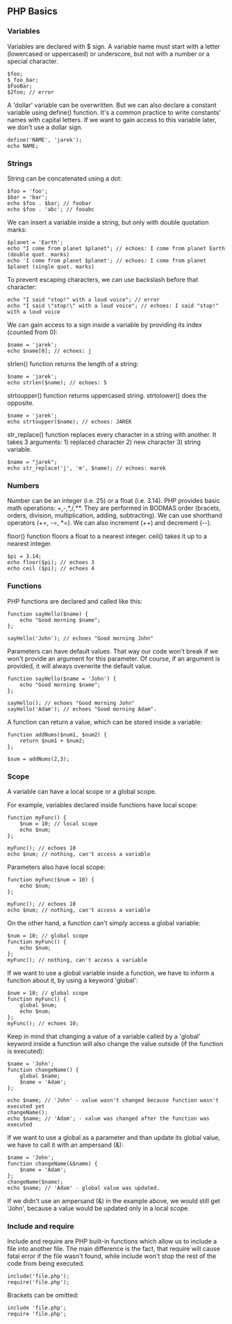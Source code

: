 ## PHP Basics

### Variables

Variables are declared with $ sign. A variable name must start with a letter (lowercased or uppercased) or underscore, but not with a number or a special character.

    $foo;
    $_foo_bar;
    $FooBar;
    $2foo; // error


A 'dollar' variable can be overwritten. But we can also declare a constant variable using define() function. It's a common practice to write constants' names with capital letters. If we want to gain access to this variable later, we don't use a dollar sign.

    define('NAME', 'jarek');
    echo NAME;

### Strings

String can be concatenated using a dot:

    $foo = 'foo';
    $bar = 'bar';
    echo $foo . $bar; // foobar
    echo $foo . 'abc'; // fooabc

We can insert a variable inside a string, but only with double quotation marks:

    $planet = 'Earth';
    echo "I come from planet $planet"; // echoes: I come from planet Earth (double quot. marks)
    echo 'I come from planet $planet'; // echoes: I come from planet $planet (single quot. marks)

To prevent escaping characters, we can use backslash before that character:

    echo "I said "stop!" with a loud voice"; // error
    echo "I said \"stop!\" with a loud voice"; // echoes: I said "stop!" with a loud voice

We can gain access to a sign inside a variable by providing its index (counted from 0):

    $name = 'jarek';
    echo $name[0]; // echoes: j

strlen() function returns the length of a string:

    $name = 'jarek';
    echo strlen($name); // echoes: 5

strtoupper() function returns uppercased string. strtolower() does the opposite.

    $name = 'jarek';
    echo strtoupper($name); // echoes: JAREK

str_replace() function replaces every character in a string with another. It takes 3 arguments: 1) replaced character 2) new character 3) string variable.

    $name = "jarek";
    echo str_replace('j', 'm', $name); // echoes: marek

### Numbers

Number can be an integer (i.e. 25) or a float (i.e. 3.14). PHP provides basic math operations: +,-,*,/,**. They are performed in BODMAS order (bracets, orders, division, multiplication, adding, subtracting). We can use shorthand operators (+=, -=, *=). We can also increment (++) and decrement (--).

floor() function floors a float to a nearest integer. ceil() takes it up to a nearest integer.

    $pi = 3.14;
    echo floor($pi); // echoes 3
    echo ceil ($pi); // echoes 4

### Functions

PHP functions are declared and called like this:

    function sayHello($name) {
        echo "Good morning $name";
    };

    sayHello('John'); // echoes "Good morning John"

Parameters can have default values. That way our code won't break if we won't provide an argument for this parameter. Of course, if an argument is provided, it will always overwrite the default value.

    function sayHello($name = 'John') {
        echo "Good morning $name";
    };

    sayHello(); // echoes "Good morning John"
    sayHello('Adam'); // echoes "Good morning Adam".

A function can return a value, which can be stored inside a variable:

    function addNums($num1, $num2) {
        return $num1 + $num2;
    };

    $sum = addNums(2,3);

### Scope

A variable can have a local scope or a global scope.

For example, variables declared inside functions have local scope:

    function myFunc() {
        $num = 10; // local scope
        echo $num;
    };

    myFunc(); // echoes 10
    echo $num; // nothing, can't access a variable

Parameters also have local scope:

    function myFunc($num = 10) {
        echo $num;
    };

    myFunc(); // echoes 10
    echo $num; // nothing, can't access a variable

On the other hand, a function can't simply access a global variable:

    $num = 10; // global scope
    function myFunc() {
        echo $num;
    };
    myFunc(); // nothing, can't access a variable

If we want to use a global variable inside a function, we have to inform a function about it, by using a keyword 'global':

    $num = 10; // global scope
    function myFunc() {
        global $num;
        echo $num;
    };
    myFunc(); // echoes 10;

Keep in mind that changing a value of a variable called by a 'global' keyword inside a function will also change the value outside (if the function is executed):

    $name = 'John';
    function changeName() {
        global $name;
        $name = 'Adam';
    };

    echo $name; // 'John' - value wasn't changed because function wasn't executed yet
    changeName();
    echo $name; // 'Adam'; - value was changed after the function was executed

If we want to use a global as a parameter and than update its global value, we have to call it with an ampersand (&):

    $name = 'John';
    function changeName(&$name) {
        $name = 'Adam';
    };
    changeName($name);
    echo $name; // 'Adam' - global value was updated. 
    
If we didn't use an ampersand (&) in the example above, we would still get 'John', because a value would be updated only in a local scope.

### Include and require

Include and require are PHP built-in functions which allow us to include a file into another file. The main difference is the fact, that require will cause fatal error if the file wasn't found, while include won't stop the rest of the code from being executed.

    include('file.php');
    require('file.php');

Brackets can be omitted:

    include 'file.php';
    require 'file.php';